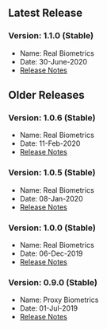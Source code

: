 ## Latest Release

### Version: 1.1.0 (Stable)
- Name:  Real Biometrics
- Date:  30-June-2020
- [Release Notes](Release-Notes-1.1.0.md)

## Older Releases

### Version: 1.0.6 (Stable)
- Name:  Real Biometrics
- Date:  11-Feb-2020
- [Release Notes](Release-Notes-1.0.6.md)

### Version: 1.0.5 (Stable)
- Name:  Real Biometrics
- Date:  08-Jan-2020
- [Release Notes](Release-Notes-1.0.5.md)

### Version: 1.0.0 (Stable)
- Name:  Real Biometrics
- Date:  06-Dec-2019
- [Release Notes](Release-Notes-1.0.0.md)

### Version: 0.9.0 (Stable)
- Name:  Proxy Biometrics
- Date:  01-Jul-2019
- [Release Notes](Release-Notes-0.9.0.md)

